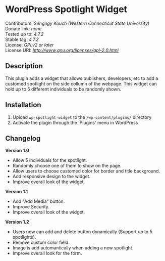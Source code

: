 # WordPress Spotlight Widget 

Contributors: *Sengngy Kouch (Western Connecticut State University)*  
Donate link: *none*  
Tested up to: *4.7.2*  
Stable tag: *4.7.2*  
License: *GPLv2 or later*  
License URI: *http://www.gnu.org/licenses/gpl-2.0.html*  

## Description

This plugin adds a widget that allows publishers, developers, etc to add a customed spotlight on the side collumn of the webpage. This widget can hold up to 5 different individuals to be randomly shown. 

## Installation  

1. Upload `wp-spotlight-widget` to the `/wp-content/plugins/` directory
2. Activate the plugin through the 'Plugins' menu in WordPress

## Changelog

**Version 1.0**   

- Allow 5 individuals for the spotlight.  
- Randomly choose one of them to show on the page.  
- Allow users to choose customed color for border and title background.
- Add responsive design to the widget.
- Improve overall look of the widget. 

**Version 1.1**

- Add "Add Media" button.
- Improve Security.
- Improve overall look of the widget.

**Version 1.2**

- Users now can add and delete button dynamically (Support up to 5 spotlights).
- Remove custom color field.
- Image is add automantically when adding a new spotlight.
- Improve overall look for the form.